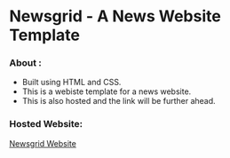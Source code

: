 # Newsgrid - A News Website Template

### About :
 - Built using HTML and CSS.
 - This is a webiste template for a news website.
 - This is also hosted and the link will be further ahead.
 
### Hosted Website:
[Newsgrid Website](https://laughing-johnson-744c37.netlify.app/)


